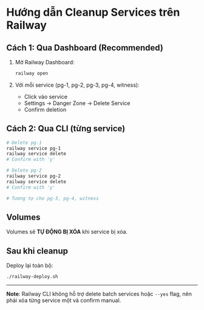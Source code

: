 # Hướng dẫn Cleanup Services trên Railway

## Cách 1: Qua Dashboard (Recommended)

1. Mở Railway Dashboard:
   ```bash
   railway open
   ```

2. Với mỗi service (pg-1, pg-2, pg-3, pg-4, witness):
   - Click vào service
   - Settings → Danger Zone → Delete Service
   - Confirm deletion

## Cách 2: Qua CLI (từng service)

```bash
# Delete pg-1
railway service pg-1
railway service delete
# Confirm with 'y'

# Delete pg-2
railway service pg-2
railway service delete  
# Confirm with 'y'

# Tương tự cho pg-3, pg-4, witness
```

## Volumes

Volumes sẽ **TỰ ĐỘNG BỊ XÓA** khi service bị xóa.

## Sau khi cleanup

Deploy lại toàn bộ:
```bash
./railway-deploy.sh
```

---

**Note**: Railway CLI không hỗ trợ delete batch services hoặc `--yes` flag, 
nên phải xóa từng service một và confirm manual.
